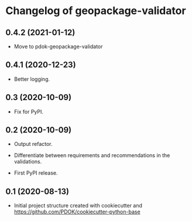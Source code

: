 Changelog of geopackage-validator
===================================================


0.4.2 (2021-01-12)
------------------

- Move to pdok-geopackage-validator


0.4.1 (2020-12-23)
------------------

- Better logging.


0.3 (2020-10-09)
----------------

- Fix for PyPI.


0.2 (2020-10-09)
----------------

- Output refactor.

- Differentiate between requirements and recommendations in the validations.

- First PyPI release.


0.1 (2020-08-13)
----------------

- Initial project structure created with cookiecutter and
  https://github.com/PDOK/cookiecutter-python-base
